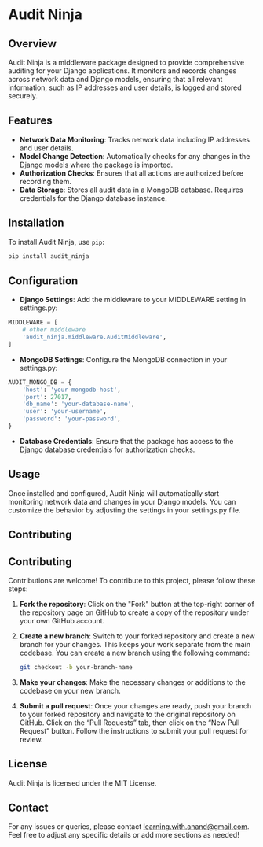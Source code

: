 # Audit Ninja

## Overview

Audit Ninja is a middleware package designed to provide comprehensive auditing for your Django applications. It monitors and records changes across network data and Django models, ensuring that all relevant information, such as IP addresses and user details, is logged and stored securely.

## Features

- **Network Data Monitoring**: Tracks network data including IP addresses and user details.
- **Model Change Detection**: Automatically checks for any changes in the Django models where the package is imported.
- **Authorization Checks**: Ensures that all actions are authorized before recording them.
- **Data Storage**: Stores all audit data in a MongoDB database. Requires credentials for the Django database instance.

## Installation

To install Audit Ninja, use `pip`:

```bash
pip install audit_ninja
```

## Configuration

- **Django Settings**: Add the middleware to your MIDDLEWARE setting in settings.py:
```python
MIDDLEWARE = [
    # other middleware
    'audit_ninja.middleware.AuditMiddleware',
]
```
- **MongoDB Settings**: Configure the MongoDB connection in your settings.py:
```python
AUDIT_MONGO_DB = {
    'host': 'your-mongodb-host',
    'port': 27017,
    'db_name': 'your-database-name',
    'user': 'your-username',
    'password': 'your-password',
}
```
- **Database Credentials**: Ensure that the package has access to the Django database credentials for authorization checks.

## Usage
Once installed and configured, Audit Ninja will automatically start monitoring network data and changes in your Django models. You can customize the behavior by adjusting the settings in your settings.py file.

## Contributing

## Contributing

Contributions are welcome! To contribute to this project, please follow these steps:

1. **Fork the repository**: Click on the "Fork" button at the top-right corner of the repository page on GitHub to create a copy of the repository under your own GitHub account.

2. **Create a new branch**: Switch to your forked repository and create a new branch for your changes. This keeps your work separate from the main codebase. You can create a new branch using the following command:

   ```bash
   git checkout -b your-branch-name
   ```
3. **Make your changes**: Make the necessary changes or additions to the codebase on your new branch.
4. **Submit a pull request**: Once your changes are ready, push your branch to your forked repository and navigate to the original repository on GitHub. Click on the “Pull Requests” tab, then click on the “New Pull Request” button. Follow the instructions to submit your pull request for review.


## License

Audit Ninja is licensed under the MIT License.

## Contact

For any issues or queries, please contact learning.with.anand@gmail.com.
Feel free to adjust any specific details or add more sections as needed!
